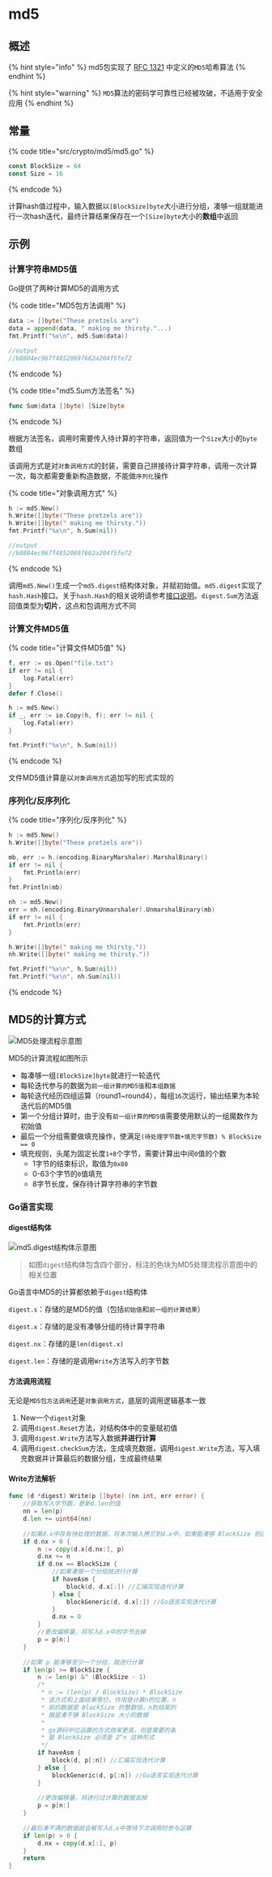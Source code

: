 # md5

## 概述

{% hint style="info" %}
md5包实现了 [RFC 1321](https://rfc-editor.org/rfc/rfc1321.html) 中定义的`MD5`哈希算法
{% endhint %}

{% hint style="warning" %}
`MD5`算法的密码学可靠性已经被攻破，不适用于安全应用
{% endhint %}

## 常量

{% code title="src/crypto/md5/md5.go" %}
```go
const BlockSize = 64
const Size = 16
```
{% endcode %}

计算hash值过程中，输入数据以`[BlockSize]byte`大小进行分组，凑够一组就能进行一次hash迭代，最终计算结果保存在一个`[Size]byte`大小的**数组**中返回

## 示例

### 计算字符串MD5值

Go提供了两种计算MD5的调用方式

{% code title="MD5包方法调用" %}
```go
data := []byte("These pretzels are")
data = append(data, " making me thirsty."...)
fmt.Printf("%x\n", md5.Sum(data))

//output
//b0804ec967f48520697662a204f5fe72
```
{% endcode %}

{% code title="md5.Sum方法签名" %}
```go
func Sum(data []byte) [Size]byte
```
{% endcode %}

根据方法签名，调用时需要传入待计算的字符串，返回值为一个`Size`大小的`byte`数组

该调用方式是对`对象调用方式`的封装，需要自己拼接待计算字符串，调用一次计算一次，每次都需要重新构造数据，不能做`序列化`操作

{% code title="对象调用方式" %}
```go
h := md5.New()
h.Write([]byte("These pretzels are"))
h.Write([]byte(" making me thirsty."))
fmt.Printf("%x\n", h.Sum(nil))

//output
//b0804ec967f48520697662a204f5fe72
```
{% endcode %}

调用`md5.New()`生成一个`md5.digest`结构体对象，并赋初始值。`md5.digest`实现了`hash.Hash`接口。关于`hash.Hash`的相关说明请参考[接口说明](./interfaces.md)。`digest.Sum`方法返回值类型为**切片**，这点和包调用方式不同

### 计算文件MD5值

{% code title="计算文件MD5值" %}
```go
f, err := os.Open("file.txt")
if err != nil {
    log.Fatal(err)
}
defer f.Close()

h := md5.New()
if _, err := io.Copy(h, f); err != nil {
    log.Fatal(err)
}

fmt.Printf("%x\n", h.Sum(nil))
```
{% endcode %}

文件MD5值计算是以`对象调用方式`追加写的形式实现的

### 序列化/反序列化

{% code title="序列化/反序列化" %}
```go
h := md5.New()
h.Write([]byte("These pretzels are"))

mb, err := h.(encoding.BinaryMarshaler).MarshalBinary()
if err != nil {
    fmt.Println(err)
}
fmt.Println(mb)

nh := md5.New()
err = nh.(encoding.BinaryUnmarshaler).UnmarshalBinary(mb)
if err != nil {
    fmt.Println(err)
}

h.Write([]byte(" making me thirsty."))
nh.Write([]byte(" making me thirsty."))

fmt.Printf("%x\n", h.Sum(nil))
fmt.Printf("%x\n", nh.Sum(nil))
```
{% endcode %}

## MD5的计算方式

![MD5处理流程示意图](../images/hash/md5/md5-calc-process.png)

MD5的计算流程如图所示
- 每凑够一组`[BlockSize]byte`就进行一轮迭代
- 每轮迭代参与的数据为`前一组计算的MD5值`和`本组数据`
- 每轮迭代经历四组运算（round1~round4），每组`16`次运行，输出结果为本轮迭代后的MD5值
- 第一个分组计算时，由于没有`前一组计算的MD5值`需要使用默认的一组魔数作为初始值
- 最后一个分组需要做填充操作，使满足`(待处理字节数+填充字节数) % BlockSize == 0`
- 填充规则，头尾为固定长度`1+8`个字节，需要计算出中间`0`值的个数
    - 1字节的结束标识，取值为`0x80`
    - 0-63个字节的`0`值填充
    - 8字节长度，保存待计算字符串的字节数
    
### Go语言实现
#### digest结构体

![md5.digest结构体示意图](../images/hash/md5/md5-digest.png)

> 如图`digest`结构体包含四个部分，标注的色块为MD5处理流程示意图中的相关位置

Go语言中MD5的计算都依赖于`digest`结构体

`digest.s`：存储的是MD5的值（包括`初始值`和`前一组的计算结果`）

`digest.x`：存储的是没有凑够分组的待计算字符串

`digest.nx`：存储的是`len(digest.x)`

`digest.len`：存储的是调用`Write`方法写入的字节数

#### 方法调用流程

无论是`MD5包方法调用`还是`对象调用方式`，底层的调用逻辑基本一致

1. New一个`digest`对象
2. 调用`digest.Reset`方法，对结构体中的变量赋初值
3. 调用`digest.Write`方法写入数据**并进行计算**
4. 调用`digest.checkSum`方法，生成填充数据，调用`digest.Write`方法，写入填充数据并计算最后的数据分组，生成最终结果

#### Write方法解析
```go
func (d *digest) Write(p []byte) (nn int, err error) {
	//获取写入字节数，更新d.len的值
	nn = len(p)
	d.len += uint64(nn)
	
	//如果d.x中存有待处理的数据，将本次输入拷贝到d.x中，如果能凑够 BlockSize 则进行一轮迭代
	if d.nx > 0 {
		n := copy(d.x[d.nx:], p)
		d.nx += n
		if d.nx == BlockSize {
			//如果凑够一个分组就进行计算
			if haveAsm {
				block(d, d.x[:]) //汇编实现迭代计算
			} else {
				blockGeneric(d, d.x[:]) //Go语言实现迭代计算
			}
			d.nx = 0
		}
		//更改偏移量，将写入d.x中的字节去掉
		p = p[n:]
	}
	
	//如果 p 能凑够至少一个分组，就进行计算
	if len(p) >= BlockSize {
		n := len(p) &^ (BlockSize - 1)
        /*
         * n := (len(p) / BlockSize) * BlockSize
         * 该方式和上面结果等价，作用是计算n的位置，n
         * 前的数据是 BlockSize 的整数倍，n到结尾的
         * 据是凑不够 BlockSize 大小的数据
         *
         * go源码中位运算的方式效率更高，但是需要的条
         * 是 BlockSize 必须是 2^n 这种形式
         */
		if haveAsm {
			block(d, p[:n]) //汇编实现迭代计算
		} else {
			blockGeneric(d, p[:n]) //Go语言实现迭代计算
		}
		
        //更改偏移量，将进行过计算的数据去掉
		p = p[n:]
	}
	
	//最后凑不满的数据就会被写入d.x中等待下次调用时参与运算
	if len(p) > 0 {
		d.nx = copy(d.x[:], p)
	}
	return
}
```